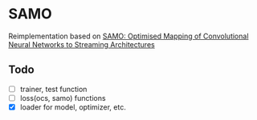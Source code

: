 # SAMO
Reimplementation based on [SAMO: Optimised Mapping of Convolutional Neural Networks to Streaming Architectures](https://arxiv.org/abs/2112.00170)

## Todo
- [ ] trainer, test function
- [ ] loss(ocs, samo) functions
- [x] loader for model, optimizer, etc.